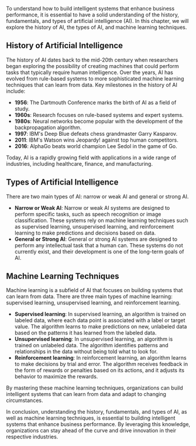 
To understand how to build intelligent systems that enhance business performance, it is essential to have a solid understanding of the history, fundamentals, and types of artificial intelligence (AI). In this chapter, we will explore the history of AI, the types of AI, and machine learning techniques.

History of Artificial Intelligence
----------------------------------

The history of AI dates back to the mid-20th century when researchers began exploring the possibility of creating machines that could perform tasks that typically require human intelligence. Over the years, AI has evolved from rule-based systems to more sophisticated machine learning techniques that can learn from data. Key milestones in the history of AI include:

* **1956**: The Dartmouth Conference marks the birth of AI as a field of study.
* **1960s**: Research focuses on rule-based systems and expert systems.
* **1980s**: Neural networks become popular with the development of the backpropagation algorithm.
* **1997**: IBM's Deep Blue defeats chess grandmaster Garry Kasparov.
* **2011**: IBM's Watson wins Jeopardy! against top human competitors.
* **2016**: AlphaGo beats world champion Lee Sedol in the game of Go.

Today, AI is a rapidly growing field with applications in a wide range of industries, including healthcare, finance, and manufacturing.

Types of Artificial Intelligence
--------------------------------

There are two main types of AI: narrow or weak AI and general or strong AI.

* **Narrow or Weak AI**: Narrow or weak AI systems are designed to perform specific tasks, such as speech recognition or image classification. These systems rely on machine learning techniques such as supervised learning, unsupervised learning, and reinforcement learning to make predictions and decisions based on data.
* **General or Strong AI**: General or strong AI systems are designed to perform any intellectual task that a human can. These systems do not currently exist, and their development is one of the long-term goals of AI.

Machine Learning Techniques
---------------------------

Machine learning is a subfield of AI that focuses on building systems that can learn from data. There are three main types of machine learning: supervised learning, unsupervised learning, and reinforcement learning.

* **Supervised learning**: In supervised learning, an algorithm is trained on labeled data, where each data point is associated with a label or target value. The algorithm learns to make predictions on new, unlabeled data based on the patterns it has learned from the labeled data.
* **Unsupervised learning**: In unsupervised learning, an algorithm is trained on unlabeled data. The algorithm identifies patterns and relationships in the data without being told what to look for.
* **Reinforcement learning**: In reinforcement learning, an algorithm learns to make decisions by trial and error. The algorithm receives feedback in the form of rewards or penalties based on its actions, and it adjusts its behavior to maximize the rewards.

By mastering these machine learning techniques, organizations can build intelligent systems that can learn from data and adapt to changing circumstances.

In conclusion, understanding the history, fundamentals, and types of AI, as well as machine learning techniques, is essential to building intelligent systems that enhance business performance. By leveraging this knowledge, organizations can stay ahead of the curve and drive innovation in their respective industries.
